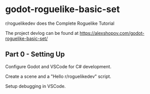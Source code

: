 # godot-roguelike-basic-set

r/roguelikedev does the Complete Roguelike Tutorial

The project devlog can be found at https://alexshopov.com/godot-roguelike-basic-set/

## Part 0 - Setting Up

Configure Godot and VSCode for C# development.

Create a scene and a "Hello r/roguelikedev" script.

Setup debugging in VSCode.
